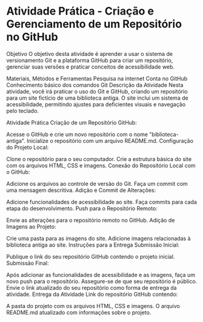 # Atividade Prática - Criação e Gerenciamento de um Repositório no GitHub
Objetivo
O objetivo desta atividade é aprender a usar o sistema de versionamento Git e a plataforma GitHub para criar um repositório, gerenciar suas versões e praticar conceitos de acessibilidade web.

Materiais, Métodos e Ferramentas
Pesquisa na internet
Conta no GitHub
Conhecimento básico dos comandos Git
Descrição da Atividade
Nesta atividade, você irá praticar o uso do Git e GitHub, criando um repositório para um site fictício de uma biblioteca antiga. O site inclui um sistema de acessibilidade, permitindo ajustes para deficientes visuais e navegação pelo teclado.

Atividade Prática
Criação de um Repositório GitHub:

Acesse o GitHub e crie um novo repositório com o nome "biblioteca-antiga".
Inicialize o repositório com um arquivo README.md.
Configuração do Projeto Local:

Clone o repositório para o seu computador.
Crie a estrutura básica do site com os arquivos HTML, CSS e imagens.
Conexão do Repositório Local com o GitHub:

Adicione os arquivos ao controle de versão do Git.
Faça um commit com uma mensagem descritiva.
Adição e Commit de Alterações:

Adicione funcionalidades de acessibilidade ao site.
Faça commits para cada etapa do desenvolvimento.
Push para o Repositório Remoto:

Envie as alterações para o repositório remoto no GitHub.
Adição de Imagens ao Projeto:

Crie uma pasta para as imagens do site.
Adicione imagens relacionadas à biblioteca antiga ao site.
Instruções para a Entrega
Submissão Inicial:

Publique o link do seu repositório GitHub contendo o projeto inicial.
Submissão Final:

Após adicionar as funcionalidades de acessibilidade e as imagens, faça um novo push para o repositório.
Assegure-se de que seu repositório é público.
Envie o link atualizado do seu repositório como forma de entrega da atividade.
Entrega da Atividade
Link do repositório GitHub contendo:

A pasta do projeto com os arquivos HTML, CSS e imagens.
O arquivo README.md atualizado com informações sobre o projeto.
